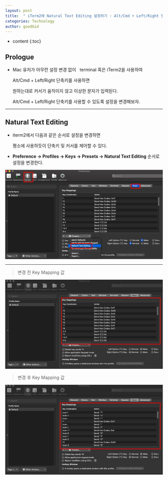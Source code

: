 ```yaml
---
layout: post
title:  " iTerm2에 Natural Text Editing 설정하기 : Alt/Cmd + Left/Right 단축키를 사용해보자 "
categories: Technology
author: goodGid
---
```

* content
{:toc}

## Prologue

* Mac 유저가 아무런 설정 변경 없이
 
  terminal 혹은 iTerm2을 사용하여

  Alt/Cmd + Left/Right 단축키를 사용하면 

  원하는대로 커서가 움직이지 않고 이상한 문자가 입력된다.

  Alt/Cmd + Left/Right 단축키를 사용할 수 있도록 설정을 변경해보자.




---

## Natural Text Editing

* iterm2에서 다음과 같은 순서로 설정을 변경하면

  평소에 사용하듯이 단축키 및 커서를 제어할 수 있다.

* **Preference -> Profiles -> Keys -> Presets -> Natural Text Editing** 순서로 설정을 변경한다.

![](/assets/img/tech/iTerm2-Natural-Text-Editing_2.jpg)


---

> 변경 전 Key Mapping 값

![](/assets/img/tech/iTerm2-Natural-Text-Editing_1.jpg)

> 변경 후 Key Mapping 값

![](/assets/img/tech/iTerm2-Natural-Text-Editing_3.jpg)
